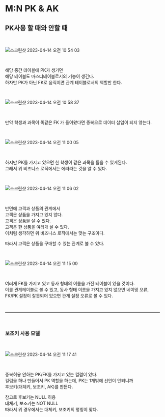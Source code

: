 # M:N PK & AK

## PK사용 할 때와 안할 때

<br>

![스크린샷 2023-04-14 오전 10 54 03](https://user-images.githubusercontent.com/81137234/231921517-22fb05da-9882-40a4-8fd6-735569a1581f.png)

<br>

해당 중간 테이블에 PK가 생기면  
해당 테이블도 마스터테이블로서의 기능이 생긴다.  
하자만 PK가 아닌 FK로 움직이면 관계 테이블로서의 역할만 한다.

<br>

![스크린샷 2023-04-14 오전 10 58 37](https://user-images.githubusercontent.com/81137234/231922388-30085e72-c721-43b3-8196-6bdf5e8b9bbb.png)

<br>

만약 학생과 과목이 똑같은 FK 가 들어왔다면 중복으로 데이터 삽입이 되지 않는다.

<br>

![스크린샷 2023-04-14 오전 11 00 05](https://user-images.githubusercontent.com/81137234/231922719-abd40734-aa10-4fd9-9253-17a05cf8c766.png)

<br>

하지만 PK를 가지고 있으면 한 학생이 같은 과목을 들을 수 있게된다.  
그래서 위 비즈니스 로직에서는 에러라는 것을 알 수 있다.

<br>

![스크린샷 2023-04-14 오전 11 06 02](https://user-images.githubusercontent.com/81137234/231923375-f9ba7d29-339c-4f31-afb3-81cb6b75c8f5.png)

<br>

반면에 고객과 상품의 관계에서  
고객은 상품을 가지고 있지 않다.  
고객은 상품을 살 수 있다.  
고객은 한 상품을 여러개 살 수 있다.  
이처럼 생각하면 위 비즈니스 로직에서는 맞는 구조이다.  

따라서 고객은 상품을 구매할 수 있는 관계로 볼 수 있다.

<br>

![스크린샷 2023-04-14 오전 11 15 00](https://user-images.githubusercontent.com/81137234/231924527-41e1aacd-0d29-4ffd-bc36-01a74955b6e0.png)

<br>

여러개 FK를 가지고 있고 동사 형태의 이름을 가진 테이블이 있을 것이다.  
이를 관계테이블로 볼 수 있고, 동사 형태 이름을 가지고 있지 않으면 네이밍 오류, FK/PK 설정이 잘못되어 있으면 관계 설정 오류로 볼 수 있다.

<br>

---

<br>

### 보조키 사용 모델

<br>


![스크린샷 2023-04-14 오전 11 17 41](https://user-images.githubusercontent.com/81137234/231924943-ae57a942-2cf9-4706-a4a4-5e795ee7fde7.png)

<br>

중복허용 안하는 PK/FK를 가지고 있는 컬럼이 있다.  
컬럼을 하나 만들어서 PK 역할을 하는데, PK는 1개밖에 선언이 안되니까  
후보키(대체키, 보조키, AK)를 만든다.

참고로 후보키는 NULL 허용  
대체키, 보조키는 NOT NULL  
따라서 위 경우에서는 대체키, 보조키의 명칭이 맞다.  
